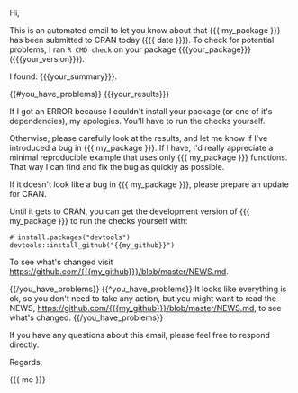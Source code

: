 Hi,

This is an automated email to let you know about that {{{ my_package }}}
has been submitted to CRAN today ({{{ date }}}). To check for
potential problems, I ran `R CMD check` on your package
{{{your_package}}} ({{{your_version}}}).

I found: {{{your_summary}}}.

{{#you_have_problems}}
{{{your_results}}}

If I got an ERROR because I couldn't install your package (or one of
it's dependencies), my apologies. You'll have to run the checks
yourself.

Otherwise, please carefully look at the results, and let me know if
I've introduced a bug in {{{ my_package }}}. If I have, I'd really
appreciate a minimal reproducible example that uses only {{{
my_package }}} functions. That way I can find and fix the bug as
quickly as possible.

If it doesn't look like a bug in {{{ my_package }}}, please prepare an
update for CRAN.

Until it gets to CRAN, you can get the development version of {{{
my_package }}} to run the checks yourself with:

    # install.packages("devtools")
    devtools::install_github("{{my_github}}")

To see what's changed visit <https://github.com/{{{my_github}}}/blob/master/NEWS.md>.

{{/you_have_problems}}
{{^you_have_problems}}
It looks like everything is ok, so you don't need to take any action,
but you might want to read the
NEWS, <https://github.com/{{{my_github}}}/blob/master/NEWS.md>, to see
what's changed.
{{/you_have_problems}}

If you have any questions about this email, please feel free to respond directly.

Regards,

{{{ me }}}
